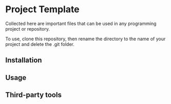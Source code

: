 # Project Template

Collected here are important files that can be used in any programming project or repository.

To use, clone this repository, then rename the directory to the name of your project and delete the
.git folder.

## Installation

## Usage

## Third-party tools
